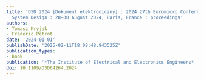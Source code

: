 ```yaml
---
title: 'DSD 2024 [Dokument elektroniczny] : 2024 27th Euromicro Conference on Digital
  System Design : 28–30 August 2024, Paris, France : proceedings'
authors:
- Tomasz Kryjak
- Frédéric Pétrot
date: '2024-01-01'
publishDate: '2025-02-11T18:08:48.943525Z'
publication_types:
- book
publication: '*The Institute of Electrical and Electronics Engineers*'
doi: 10.1109/DSD64264.2024
---
```


